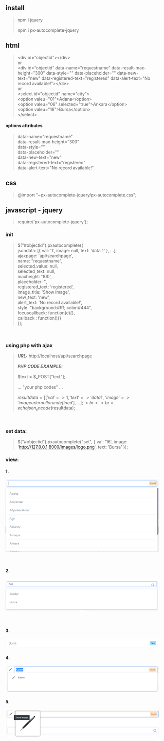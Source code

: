 
## install
> npm i jquery <br><br>
> npm i px-autocomplete-jquery


## html
> \<div id="objectid"\>\</div\><br>
> or<br>
> \<div id="objectid" data-name="requestname" data-result-max-height="300" data-style="" data-placeholder="" data-new-text="new" data-registered-text="registered" data-alert-text="No record available!"\>\</div\><br>
> or<br>
> \<select id="objectid" name="city"\><br>
>   \<option valeu="01"\>Adana\</option\><br>
>   \<option valeu="06" selected="true"\>Ankara\</option\><br>
>   \<option valeu="16"\>Bursa\</option\><br>
> \</select\>

#### options attributes
> data-name="requestname" <br>
> data-result-max-height="300"<br>
> data-style=""<br>
> data-placeholder=""<br>
> data-new-text="new"<br>
> data-registered-text="registered" <br>
> data-alert-text="No record available!"<br>

## css
> @import "~px-autocomplete-jquery/px-autocomplete.css";

## javascript - jquery
> require('px-autocomplete-jquery');


### init
> $("#objectid").pxautocomplete({ <br>
>            jsondata: [{ val: '1', image: null, text: 'data 1' }, ...],<br>
>            ajaxpage: 'api/searchpage',<br>
>            name: "requestname",<br>
>            selected_value: null,<br>
>            selected_text: null,<br>
>            maxheight: '100',<br>
>            placeholder: '',<br>
>            registered_text: 'registered',<br>
>            image_title: 'Show Image',<br>
>            new_text: 'new',<br>
>            alert_text: 'No record available!',<br>
>            style: "background:#fff; color:#444",<br>
>            focuscallback: function(e){},<br>
>            callback : function(){}<br>
>        });<br>
<br>

### using php with ajax
> **_URL:_** http://localhost/api/searchpage
> <br><br>
> **_PHP CODE EXAMPLE:_** <br><br>
> $text = $_POST["text"]; <br><br>
> ... "your php codes" ...<br><br>
> $resultdata = [['val' => 1, 'text' => 'data 1', 'image' => 'imageurl or null or undefined'], ...];<br><br>
> echo json_encode($resultdata);<br>
<br>


### set data:
> $("#objectid").pxautocomplete("set", { val: '16', image: 'http://127.0.0.1:8000/images/logo.png', text: 'Bursa' });<br>

### view:
#### 1.
![alt text](https://raw.githubusercontent.com/PiriAykut/px-autocomplete/master/screenshots/Screenshot_1.png)

<br>

#### 2.
![alt text](https://raw.githubusercontent.com/PiriAykut/px-autocomplete/master/screenshots/Screenshot_2.png)

<br>

#### 3.
![alt text](https://raw.githubusercontent.com/PiriAykut/px-autocomplete/master/screenshots/Screenshot_3.png)

#### 4.
![alt text](https://raw.githubusercontent.com/PiriAykut/px-autocomplete/master/screenshots/Screenshot_6.png)

#### 5.
![alt text](https://raw.githubusercontent.com/PiriAykut/px-autocomplete/master/screenshots/Screenshot_7.png)

